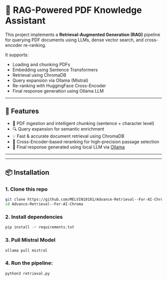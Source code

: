 # 🧠 RAG-Powered PDF Knowledge Assistant

This project implements a **Retrieval-Augmented Generation (RAG)** pipeline for querying PDF documents using LLMs, dense vector search, and cross-encoder re-ranking.

It supports:
- Loading and chunking PDFs
- Embedding using Sentence Transformers
- Retrieval using ChromaDB
- Query expansion via Ollama (Mistral)
- Re-ranking with HuggingFace Cross-Encoder
- Final response generation using Ollama LLM

---

## 🚀 Features

- 📄 PDF ingestion and intelligent chunking (sentence + character level)
- 🔍 Query expansion for semantic enrichment
- 💡 Fast & accurate document retrieval using ChromaDB
- 🎯 Cross-Encoder-based reranking for high-precision passage selection
- 🤖 Final response generated using local LLM via [Ollama](https://ollama.com/)

---


---

## 📦 Installation

### 1. Clone this repo

```bash
git clone https://github.com/MELVIN10101/Advance-Retrieval--For-AI-Chroma.git
cd Advance-Retrieval--For-AI-Chroma
```

### 2. Install dependencies
```bash
pip install -r requirements.txt
```

### 3. Pull Mistral Model
```bash
ollama pull mistral
```

### 4. Run the pipeline:
```bash
python3 retrieval.py
```